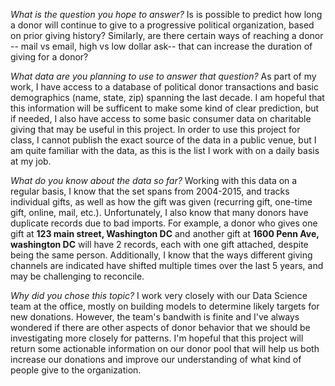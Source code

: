 *What is the question you hope to answer?* Is is possible to predict how long a donor will continue to give to a progressive political organization, based on prior giving history? Similarly, are there certain ways of reaching a donor -- mail vs email, high vs low dollar ask-- that can increase the duration of giving for a donor? 

*What data are you planning to use to answer that question?* As part of my work, I have access to a database of political donor transactions and basic demographics (name, state, zip) spanning the last decade. I am hopeful that this information will be sufficent to make some kind of clear prediction, but if needed, I also have access to some basic consumer data on charitable giving that may be useful in this project. In order to use this project for class, I cannot publish the exact source of the data in a public venue, but I am quite familiar with the data, as this is the list I work with on a daily basis at my job. 

*What do you know about the data so far?* Working with this data on a regular basis, I know that the set spans from 2004-2015, and tracks individual gifts, as well as how the gift was given (recurring gift, one-time gift, online, mail, etc.). Unfortunately, I also know that many donors have duplicate records due to bad imports. For example, a donor who gives one gift at **123 main street, Washington DC** and another gift at **1600 Penn Ave, washington DC** will have 2 records, each with one gift attached, despite being the same person. Additionally, I know that the ways different giving channels are indicated have shifted multiple times over the last 5 years, and may be challenging to reconcile. 


*Why did you chose this topic?* I work very closely with our Data Science team at the office, mostly on building models to determine likely targets for new donations. However, the team's bandwith is finite and I've always wondered if there are other aspects of donor behavior that we should be investigating more closely for patterns. I'm hopeful that this project will return some actionable information on our donor pool that will help us both increase our donations and improve our understanding of what kind of people give to the organization. 